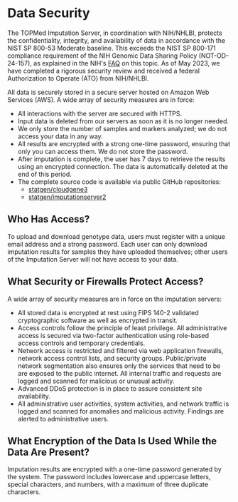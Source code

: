 # Data Security

The TOPMed Imputation Server, in coordination with NIH/NHLBI, protects the confidentiality, integrity, and availability of data in accordance with the NIST SP 800-53 Moderate baseline. This exceeds the NIST SP 800-171 compliance requirement of the NIH Genomic Data Sharing Policy (NOT-OD-24-157), as explained in the NIH's [FAQ](https://grants.nih.gov/faqs#/genomic-data-sharing-policy.htm?anchor=57430) on this topic. As of May 2023, we have completed a rigorous security review and received a federal Authorization to Operate (ATO) from NIH/NHLBI.

All data is securely stored in a secure server hosted on Amazon Web Services (AWS). A wide array of security measures are in force:

- All interactions with the server are secured with HTTPS.
- Input data is deleted from our servers as soon as it is no longer needed.
- We only store the number of samples and markers analyzed; we do not access your data in any way.
- All results are encrypted with a strong one-time password, ensuring that only you can access them. We do not store the password.
- After imputation is complete, the user has 7 days to retrieve the results using an encrypted connection. The data is automatically deleted at the end of this period.
- The complete source code is available via public GitHub repositories:
    - [statgen/cloudgene3](https://github.com/statgen/cloudgene3)
    - [statgen/imputationserver2](https://github.com/statgen/imputationserver2)

## Who Has Access?

To upload and download genotype data, users must register with a unique email address and a strong password. Each user can only download imputation results for samples they have uploaded themselves; other users of the Imputation Server will not have access to your data.

<!-- ## Cookies

We value your privacy and are committed to transparency regarding the use of cookies on our website. Below, we outline our cookie policy to provide clarity and assurance.

### What are cookies?
Cookies are small text files that are placed on your device when you visit a website. They serve various purposes, including enhancing user experience, facilitating website functionality, and analyzing website traffic.

### How do we use cookies?
We use cookies only for the purpose of facilitating login functionality. These cookies help us recognize your device and authenticate your access to our platform securely. We do not track any personal information or analyze user activities through cookies.

### Why do we use cookies?
Cookies are essential for providing seamless login experiences to our users. By storing authentication information, cookies enable you to access your account efficiently without the need for repetitive login procedures. We respect your privacy and limit cookie usage exclusively to login purposes. -->

## What Security or Firewalls Protect Access?

A wide array of security measures are in force on the imputation servers:

- All stored data is encrypted at rest using FIPS 140-2 validated cryptographic software as well as encrypted in transit.
- Access controls follow the principle of least privilege. All administrative access is secured via two-factor authentication using role-based access controls and temporary credentials.
- Network access is restricted and filtered via web application firewalls, network access control lists, and security groups. Public/private network segmentation also ensures only the services that need to be are exposed to the public internet. All internal traffic and requests are logged and scanned for malicious or unusual activity.
- Advanced DDoS protection is in place to assure consistent site availability.
- All administrative user activities, system activities, and network traffic is logged and scanned for anomalies and malicious activity. Findings are alerted to administrative users.

## What Encryption of the Data Is Used While the Data Are Present?

Imputation results are encrypted with a one-time password generated by the system. The password includes lowercase and uppercase letters, special characters, and numbers, with a maximum of three duplicate characters.
